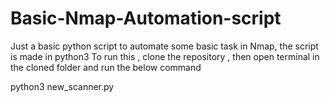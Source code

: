 # Basic-Nmap-Automation-script
Just a basic python script to automate some basic task in Nmap, the script is made in python3
To run this , clone the repository , then open terminal in the cloned folder and run the below command 

python3 new_scanner.py


